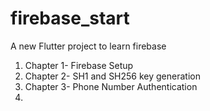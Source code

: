 # firebase_start

A new Flutter project to learn firebase
1. Chapter 1- Firebase Setup
2. Chapter 2- SH1 and SH256 key generation
3. Chapter 3- Phone Number Authentication
4. 

